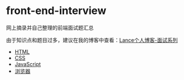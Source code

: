 # front-end-interview

网上摘录并自己整理的前端面试题汇总

由于知识点和题目过多，建议在我的博客中查看：[Lance个人博客-面试系列](https://evestorm.github.io/tags/%E9%9D%A2%E8%AF%95/)

- [HTML](./HTML.md)
- [CSS](./CSS.md)
- [JavaScript](./JavaScript.md)
- [浏览器](./浏览器.md)
